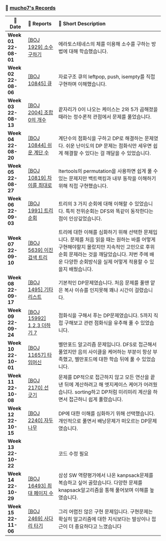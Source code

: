 ### :wave: [mucho7's Records](https://github.com/mucho7)

| :calendar: Date          | :notebook_with_decorative_cover: Reports                  | :memo: Short Description                                     |
| ------------------------ | :-------------------------------------------------------- | :----------------------------------------------------------- |
| **Week 01<br/>22-08-01** | [[BOJ 1929] 소수 구하기](../Algorithm/boj_1929.md)        | 에라토스테네스의 체를 이용해 소수를 구하는 방법에 대해 학습했습니다. |
| **Week 02<br>22-08-06**  | [[BOJ 10845] 큐](../Algorithm/boj_10845.md)               | 자료구조 큐의 leftpop, push, isempty를 직접 구현하며 이해했습니다. |
| **Week 03<br/>22-08-13** | [[BOJ 2004] 조합 0의 개수](../Algorithm/boj_2004.md)      | 끝자리가 0이 나오는 케이스는 2와 5가 곱해졌을 때라는 정수론적 관점에서 문제를 풀었습니다. |
| **Week 04<br/>22-08-20** | [[BOJ 10844] 쉬운 계단 수](../Algorithm/boj_10844.md)     | 계단수의 점화식을 구하고 DP로 해결하는 문제였다. 쉬운 난이도의 DP 문제는 점화식만 세우면 쉽게 해결할 수 있다는 걸 깨달을 수 있었습니다. |
| **Week 05<br/>22-08-27** | [[BOJ 10819] 차이를 최대로](../Algorithm/boj_10819.md)    | Itertools의 permutation을 사용하면 쉽게 풀 수 있는 문제지만 백트랙킹과 내부 동작을 이해하기 위해 직접 구현했습니다. |
| **Week 06<br/>22-09-03** | [[BOJ 1991] 트리 순회](../Algorithm/boj_1991.md)          | 트리의 3 가지 순회에 대해 이해할 수 있었습니다. 특히 전위순회는 DFS와 똑같이 동작한다는 점이 인상깊었습니다. |
| **Week 07<br/>22-09-10** | [[BOJ 5639] 이진 검색 트리](../Algorithm/boj_5639.md) | 트리에 대한 이해를 심화하기 위해 선택한 문제입니다. 문제를 처음 읽을 때는 원하는 바를 어떻게 구현해야할지 몰랐지만 지속적인 고민으로 후위순회 문제라는 것을 깨달았습니다. 저번 주에 배운 다양한 순회방식을 실제 어떻게 적용할 수 있을지 배웠습니다.   |
| **Week 08<br/>22-09-17** | [[BOJ 1495] 기타리스트](../Algorithm/boj_1495.md) | 기본적인 DP문제였습니다. 처음 문제를 풀땐 얕은 복사 이슈를 인지못해 꽤나 시간이 걸렸습니다. |
| **Week 09<br/>22-09-24** | [[BOJ 15992] 1,2,3 더하기 7](../Algorithm/boj_15992.md) | 점화식을 구해서 푸는 DP문제였습니다. 5까지 직접 구해보고 관련 점화식을 유추해 풀 수 있었습니다. |
| **Week 10<br/>22-10-01** | [[BOJ 11657] 타임머신](../Algorithm/boj_11657.md) | 벨만포드 알고리즘 문제입니다. DFS로 접근해서 풀었지만 음의 사이클을 케어하는 부분이 항상 부족했고, 벨만포드에 대한 학습 뒤에 풀 수 있었습니다. |
| **Week 11<br/>22-10-08** | [[BOJ 2170] 선 긋기](../Algorithm/boj_2170.md) | 문제를 DP적으로 접근하지 않고 모든 연산을 끝낸 뒤에 계산하려고 해 엣지케이스 케어가 어려웠습니다. sorting하고 DP처럼 미리미리 계산을 하면서 접근하니 쉽게 풀렸습니다. |
| **Week 12<br/>22-10-15** | [[BOJ 2240] 자두나무](../Algorithm/boj_2240.md) | DP에 대한 이해를 심화하기 위해 선택했습니다. 개인적으로 풀면서 배낭문제가 떠오르는 DP문제였습니다. |
| **Week 13<br/>22-10-22** | <!--[[BOJ 17140] 이차원 배열과 연산](../Algorithm/boj_17140.md)--> | 코드 수정 필요 |
| **Week 14<br/>22-10-29** | [[BOJ 16493] 최대 페이지 수](../Algorithm/boj_16493.md) | 삼성 SW 역량평가에서 나온 kanpsack문제를 복습하고 싶어 골랐습니다. 다양한 문제를 knapsack알고리즘을 통해 풀어보며 이해를 높였습니다. |
| **Week 15<br/>22-11-06** | [[BOJ 2469] 사다리 타기](../Algorithm/boj_2469.md) | 그리 어렵진 않은 구현 문제입니다. 구현문제는 확실히 알고리즘에 대한 지식보다는 발상이나 접근이 더 중요하다고 느꼈습니다 |